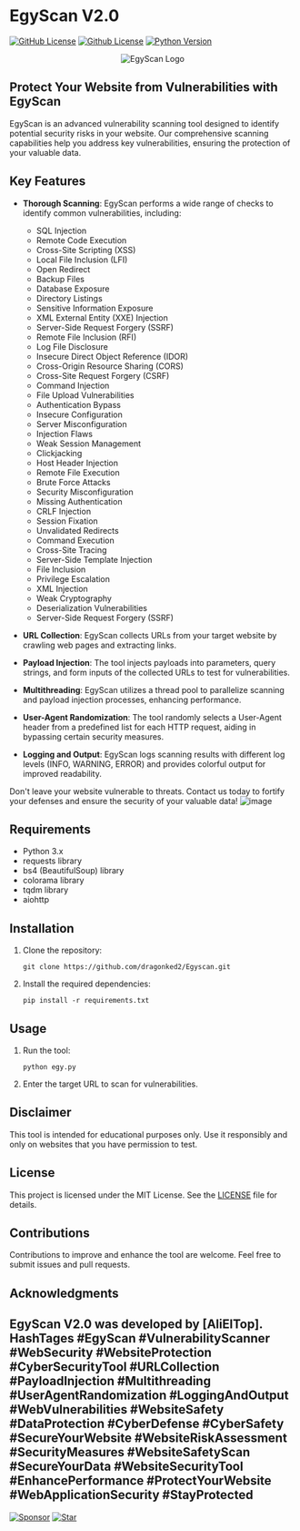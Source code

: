 # EgyScan V2.0

[![GitHub License](https://img.shields.io/badge/license-MIT-blue.svg)](LICENSE)
[![Github License](https://img.shields.io/badge/license-GPLv3-blue.svg)](LICENSE)
[![Python Version](https://img.shields.io/badge/python-3.x-blue.svg)](https://www.python.org/downloads/)

<p align="center">
  <img src="https://github.com/dragonked2/Egyscan/assets/66541902/c769777f-7e6a-4d1f-8907-bb4e75c8d01e" alt="EgyScan Logo">
</p>

## Protect Your Website from Vulnerabilities with EgyScan

EgyScan is an advanced vulnerability scanning tool designed to identify potential security risks in your website. Our comprehensive scanning capabilities help you address key vulnerabilities, ensuring the protection of your valuable data.

## Key Features

- **Thorough Scanning**: EgyScan performs a wide range of checks to identify common vulnerabilities, including:
  
  - SQL Injection
  - Remote Code Execution
  - Cross-Site Scripting (XSS)
  - Local File Inclusion (LFI)
  - Open Redirect
  - Backup Files
  - Database Exposure
  - Directory Listings
  - Sensitive Information Exposure
  - XML External Entity (XXE) Injection
  - Server-Side Request Forgery (SSRF)
  - Remote File Inclusion (RFI)
  - Log File Disclosure
  - Insecure Direct Object Reference (IDOR)
  - Cross-Origin Resource Sharing (CORS)
  - Cross-Site Request Forgery (CSRF)
  - Command Injection
  - File Upload Vulnerabilities
  - Authentication Bypass
  - Insecure Configuration
  - Server Misconfiguration
  - Injection Flaws
  - Weak Session Management
  - Clickjacking
  - Host Header Injection
  - Remote File Execution
  - Brute Force Attacks
  - Security Misconfiguration
  - Missing Authentication
  - CRLF Injection
  - Session Fixation
  - Unvalidated Redirects
  - Command Execution
  - Cross-Site Tracing
  - Server-Side Template Injection
  - File Inclusion
  - Privilege Escalation
  - XML Injection
  - Weak Cryptography
  - Deserialization Vulnerabilities
  - Server-Side Request Forgery (SSRF)
  
- **URL Collection**: EgyScan collects URLs from your target website by crawling web pages and extracting links.

- **Payload Injection**: The tool injects payloads into parameters, query strings, and form inputs of the collected URLs to test for vulnerabilities.

- **Multithreading**: EgyScan utilizes a thread pool to parallelize scanning and payload injection processes, enhancing performance.

- **User-Agent Randomization**: The tool randomly selects a User-Agent header from a predefined list for each HTTP request, aiding in bypassing certain security measures.

- **Logging and Output**: EgyScan logs scanning results with different log levels (INFO, WARNING, ERROR) and provides colorful output for improved readability.

Don't leave your website vulnerable to threats. Contact us today to fortify your defenses and ensure the security of your valuable data!
![image](https://github.com/dragonked2/Egyscan/assets/66541902/02de4e3a-d571-4d90-afad-e9966e44057e)

## Requirements

- Python 3.x
- requests library
- bs4 (BeautifulSoup) library
- colorama library
- tqdm library
- aiohttp

## Installation

1. Clone the repository:

   ```shell
   git clone https://github.com/dragonked2/Egyscan.git
   ```

2. Install the required dependencies:

   ```shell
   pip install -r requirements.txt
   ```

## Usage

1. Run the tool:

   ```shell
   python egy.py
   ```

2. Enter the target URL to scan for vulnerabilities.

## Disclaimer

This tool is intended for educational purposes only. Use it responsibly and only on websites that you have permission to test.

## License

This project is licensed under the MIT License. See the [LICENSE](LICENSE) file for details.

## Contributions

Contributions to improve and enhance the tool are welcome. Feel free to submit issues and pull requests.

## Acknowledgments

EgyScan V2.0 was developed by [AliElTop].
HashTages 
    #EgyScan
    #VulnerabilityScanner
    #WebSecurity
    #WebsiteProtection
    #CyberSecurityTool
    #URLCollection
    #PayloadInjection
    #Multithreading
    #UserAgentRandomization
    #LoggingAndOutput
    #WebVulnerabilities
    #WebsiteSafety
    #DataProtection
    #CyberDefense
    #CyberSafety
    #SecureYourWebsite
    #WebsiteRiskAssessment
    #SecurityMeasures
    #WebsiteSafetyScan
    #SecureYourData
    #WebsiteSecurityTool
    #EnhancePerformance
    #ProtectYourWebsite
    #WebApplicationSecurity
    #StayProtected
---

[![Sponsor](https://img.shields.io/badge/sponsor-project_name-orange.svg)](https://github.com/sponsors/dragonked2)
[![Star](https://img.shields.io/badge/star-project_name-yellow.svg)](https://github.com/dragonked2/Egyscan)
